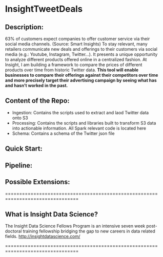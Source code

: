 # InsightTweetDeals

## Description:
63% of customers expect companies to offer customer service via their social media channels. (Source: Smart Insights) To stay relevant, many retailers communicate new deals and offerings to their customers via social media (e.g.: Youtube, Instagram, Twitter…). 
It presents a unique opportunity to analyze different products offered online in a centralized fashion. 
At Insight, I am building a framework to compare the prices of different products over time from historic Twitter data. 
<b>This tool will enable businesses to compare their offerings against their competitors over time and more precisely target their advertising campaign by seeing what has and hasn’t worked in the past.</b>


## Content of the Repo:
- Ingestion: Contains the scripts used to extract and laod Twitter data onto S3
- Processing: Contains the scripts and libraries built to transform S3 data into actionable information. All Spark relevant code is located here
- Schema: Contains a schema of the Twitter json file

## Quick Start:


## Pipeline:

## Possible Extensions:

================================================================================
## What is Insight Data Science?
The Insight Data Science Fellows Program is an intensive seven week post-doctoral training fellowship bridging the gap to new careers in data related fields.
http://insightdatascience.com/

================================================================================
